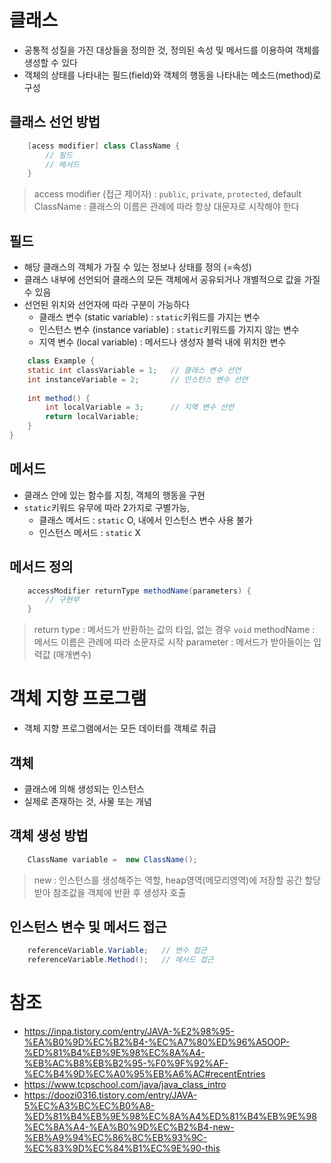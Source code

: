 # 클래스

* 공통적 성질을 가진 대상들을 정의한 것, 정의된 속성 및 메서드를 이용하여 객체를 생성할 수 있다
* 객체의 상태를 나타내는 필드(field)와 객체의 행동을 나타내는 메소드(method)로 구성

## 클래스 선언 방법

```java
    [acess modifier] class ClassName {
        // 필드
        // 메서드
    }
```

> access modifier (접근 제어자) : `public`, `private`, `protected`, default
> ClassName : 클래스의 이름은 관례에 따라 항상 대문자로 시작해야 한다

## 필드

* 해당 클래스의 객체가 가질 수 있는 정보나 상태를 정의 (=속성)
* 클래스 내부에 선언되어 클래스의 모든 객체에서 공유되거나 개별적으로 값을 가질 수 있음
* 선언된 위치와 선언자에 따라 구분이 가능하다
    * 클래스 변수 (static variable) : `static`키워드를 가지는 변수
    * 인스턴스 변수 (instance variable) : `static`키워드를 가지지 않는 변수
    * 지역 변수 (local variable) : 메서드나 생성자 블럭 내에 위치한 변수

```java
    class Example {
    static int classVariable = 1;   // 클래스 변수 선언
    int instanceVariable = 2;       // 인스턴스 변수 선언
    
    int method() {
    	int localVariable = 3;      // 지역 변수 선언
        return localVariable;
    }
}
```

## 메서드

* 클래스 안에 있는 함수를 지칭, 객체의 행동을 구현
* `static`키워드 유무에 따라 2가지로 구별가능, 
    * 클래스 메서드 : `static` O, 내에서 인스턴스 변수 사용 불가
    * 인스턴스 메서드 : `static` X

## 메서드 정의

```java
    accessModifier returnType methodName(parameters) {
        // 구현부
    }
```
> return type : 메서드가 반환하는 값의 타입, 없는 경우 `void`
> methodName : 메서드 이름은 관례에 따라 소문자로 시작
> parameter : 메서드가 받아들이는 입력값 (매개변수)

# 객체 지향 프로그램

* 객체 지향 프로그램에서는 모든 데이터를 객체로 취급

## 객체

* 클래스에 의해 생성되는 인스턴스
* 실제로 존재하는 것, 사물 또는 개념

## 객체 생성 방법

```java
    ClassName variable =  new ClassName();
```

> new : 인스턴스를 생성해주는 역할, heap영역(메모리영역)에 저장할 공간 할당받아 참조값을 객체에 반환 후 생성자 호출

## 인스턴스 변수 및 메서드 접근

```java
    referenceVariable.Variable;   // 변수 접근
    referenceVariable.Method();   // 메서드 접근
```

# 참조
- https://inpa.tistory.com/entry/JAVA-%E2%98%95-%EA%B0%9D%EC%B2%B4-%EC%A7%80%ED%96%A5OOP-%ED%81%B4%EB%9E%98%EC%8A%A4-%EB%AC%B8%EB%B2%95-%F0%9F%92%AF-%EC%B4%9D%EC%A0%95%EB%A6%AC#recentEntries
- https://www.tcpschool.com/java/java_class_intro
- https://doozi0316.tistory.com/entry/JAVA-5%EC%A3%BC%EC%B0%A8-%ED%81%B4%EB%9E%98%EC%8A%A4%ED%81%B4%EB%9E%98%EC%8A%A4-%EA%B0%9D%EC%B2%B4-new-%EB%A9%94%EC%86%8C%EB%93%9C-%EC%83%9D%EC%84%B1%EC%9E%90-this